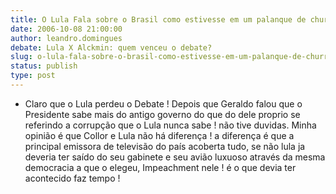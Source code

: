 ```yaml
---
title: O Lula Fala sobre o Brasil como estivesse em um palanque de churrasco com os amigos 
date: 2006-10-08 21:00:00
author: leandro.domingues
debate: Lula X Alckmin: quem venceu o debate?
slug: o-lula-fala-sobre-o-brasil-como-estivesse-em-um-palanque-de-churrasco-com-os-amigos
status: publish 
type: post
---
```


- Claro que o Lula perdeu o Debate ! Depois que Geraldo falou que o Presidente sabe mais do antigo governo do que do dele proprio se referindo a corrupção que o Lula nunca sabe ! não tive duvidas. Minha opinião é que Collor e Lula não há diferença ! a diferença é que a principal emissora de televisão do país acoberta tudo, se não lula ja deveria ter saído do seu gabinete e seu avião luxuoso através da mesma democracia a que o elegeu, Impeachment nele ! é o que devia ter acontecido faz tempo !
